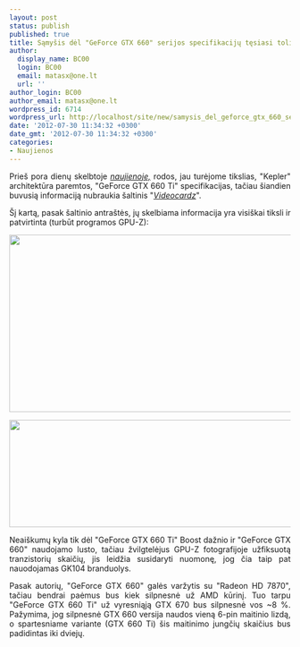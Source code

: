 ```yaml
---
layout: post
status: publish
published: true
title: Sąmyšis dėl "GeForce GTX 660" serijos specifikacijų tęsiasi toliau
author:
  display_name: BC00
  login: BC00
  email: matasx@one.lt
  url: ''
author_login: BC00
author_email: matasx@one.lt
wordpress_id: 6714
wordpress_url: http://localhost/site/new/samysis_del_geforce_gtx_660_serijos_specifikaciju_tesiasi_toliau/
date: '2012-07-30 11:34:32 +0300'
date_gmt: '2012-07-30 11:34:32 +0300'
categories:
- Naujienos
---
```

<p style="text-align: justify;">
	Prie&scaron; pora dienų skelbtoje <a href="http://www.technews.lt/naujiena/n/a/zinomos_tikslios_geforce_gtx_660_ti_specifikacijos.html"><em>naujienoje,</em></a> rodos, jau turėjome tikslias, &quot;Kepler&quot; architektūra paremtos, &quot;GeForce GTX 660 Ti&quot; specifikacijas, tačiau &scaron;iandien buvusią informaciją nubraukia &scaron;altinis &quot;<a href="http://videocardz.com/33976/nvidia-geforce-gtx-660-non-ti-specification-confirmed"><em>Videocardz</em></a>&quot;.</p>
<p style="text-align: justify;">
	&Scaron;į kartą, pasak &scaron;altinio antra&scaron;tės, jų skelbiama informacija yra visi&scaron;kai tiksli ir patvirtinta (turbūt programos GPU-Z):</p>
<p style="text-align: justify;">
	<a href="http://technews.lt/userfiles/660_01(1).jpg"><img alt="" src="http://technews.lt/userfiles/660_01(1).jpg" style="width: 520px; height: 317px;" /></a></p>
<p style="text-align: justify;">
	<a href="http://technews.lt/userfiles/Untitled(1).png"><img alt="" src="http://technews.lt/userfiles/Untitled(1).png" style="width: 520px; height: 192px;" /></a></p>
<p style="text-align: justify;">
	Neai&scaron;kumų kyla tik dėl &quot;GeForce GTX 660 Ti&quot; Boost dažnio ir &quot;GeForce GTX 660&quot; naudojamo lusto, tačiau žvilgtelėjus GPU-Z fotografijoje užfiksuotą tranzistorių skaičių, jis leidžia susidaryti nuomonę, jog čia taip pat nauodojamas GK104 branduolys.</p>
<p style="text-align: justify;">
	Pasak autorių, &quot;GeForce GTX 660&quot; galės varžytis su &quot;Radeon HD 7870&quot;, tačiau bendrai paėmus bus kiek silpnesnė už AMD kūrinį. Tuo tarpu &quot;GeForce GTX 660 Ti&quot; už vyresniąją GTX 670 bus silpnesnė vos ~8 %. Pažymima, jog silpnesnė GTX 660 versija naudos vieną 6-pin maitinio lizdą, o spartesniame variante (GTX 660 Ti) &scaron;is maitinimo jungčių skaičius bus padidintas iki dviejų.</p>

